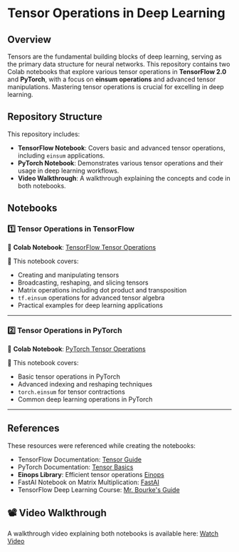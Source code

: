 # Tensor Operations in Deep Learning

## Overview
Tensors are the fundamental building blocks of deep learning, serving as the primary data structure for neural networks. This repository contains two Colab notebooks that explore various tensor operations in **TensorFlow 2.0** and **PyTorch**, with a focus on **einsum operations** and advanced tensor manipulations. Mastering tensor operations is crucial for excelling in deep learning.

## Repository Structure
This repository includes:
- **TensorFlow Notebook**: Covers basic and advanced tensor operations, including `einsum` applications.
- **PyTorch Notebook**: Demonstrates various tensor operations and their usage in deep learning workflows.
- **Video Walkthrough**: A walkthrough explaining the concepts and code in both notebooks.

## Notebooks

### 1️⃣ Tensor Operations in TensorFlow 
📌 **Colab Notebook**: [TensorFlow Tensor Operations](https://colab.research.google.com/drive/1calK9JlmT40GuiT1wXH4lCKlOZCpwPzr?usp=sharing)

🔹 This notebook covers:
- Creating and manipulating tensors
- Broadcasting, reshaping, and slicing tensors
- Matrix operations including dot product and transposition
- `tf.einsum` operations for advanced tensor algebra
- Practical examples for deep learning applications

---
### 2️⃣ Tensor Operations in PyTorch
📌 **Colab Notebook**: [PyTorch Tensor Operations](https://colab.research.google.com/drive/1fpDuYr7bYNnOEsZJnuYVkVRWtp2lInOg?usp=sharing)

🔹 This notebook covers:
- Basic tensor operations in PyTorch
- Advanced indexing and reshaping techniques
- `torch.einsum` for tensor contractions
- Common deep learning operations in PyTorch

---

## References
These resources were referenced while creating the notebooks:
- TensorFlow Documentation: [Tensor Guide](https://www.tensorflow.org/guide/tensor)
- PyTorch Documentation: [Tensor Basics](https://pytorch.org/tutorials/beginner/blitz/tensor_tutorial.html)
- **Einops Library**: Efficient tensor operations [Einops](https://einops.rocks/pytorch-examples.html)
- FastAI Notebook on Matrix Multiplication: [FastAI](https://colab.research.google.com/github/fastai/course-v3/blob/master/nbs/dl2/01_matmul.ipynb)
- TensorFlow Deep Learning Course: [Mr. Bourke's Guide](https://github.com/mrdbourke/tensorflow-deep-learning)

## 📽️ Video Walkthrough
A walkthrough video explaining both notebooks is available here: [Watch Video](https://youtu.be/DEmslsyckYU)

